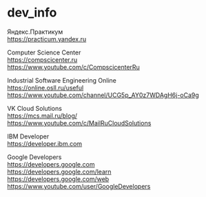 # dev_info

Яндекс.Практикум  
https://practicum.yandex.ru

Computer Science Center  
https://compscicenter.ru  
https://www.youtube.com/c/CompscicenterRu

Industrial Software Engineering Online  
https://online.osll.ru/useful  
https://www.youtube.com/channel/UCG5p_AY0z7WDAgH6j-oCa9g

VK Cloud Solutions  
https://mcs.mail.ru/blog/  
https://www.youtube.com/c/MailRuCloudSolutions

IBM Developer  
https://developer.ibm.com

Google Developers  
https://developers.google.com  
https://developers.google.com/learn  
https://developers.google.com/web  
https://www.youtube.com/user/GoogleDevelopers
